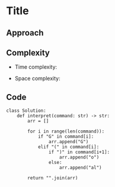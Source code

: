 # Title
## Approach
<!-- Describe your approach to solving the problem. -->

## Complexity
- Time complexity:
<!-- Add your time complexity here, e.g. $$O(n)$$ -->

- Space complexity:
<!-- Add your space complexity here, e.g. $$O(n)$$ -->

## Code
```python3 
class Solution:
    def interpret(command: str) -> str:
        arr = []
        
        for i in range(len(command)):
            if "G" in command[i]:
                arr.append("G")
            elif "(" in command[i]:
                if ")" in command[i+1]:
                    arr.append("o")
                else:
                    arr.append("al")
                    
        return "".join(arr)

```